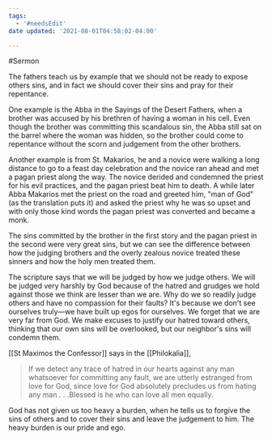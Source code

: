 ```yaml
---
tags:
  - '#needsEdit'
date updated: '2021-08-01T04:58:02-04:00'

---
```


#Sermon

The fathers teach us by example that we should not be ready to expose others sins, and in fact we should cover their sins and pray for their repentance.

One example is the Abba in the Sayings of the Desert Fathers, when a brother was accused by his brethren of having a woman in his cell. Even though the brother was committing this scandalous sin, the Abba still sat on the barrel where the woman was hidden, so the brother could come to repentance without the scorn and judgement from the other brothers.

Another example is from St. Makarios, he and a novice were walking a long distance to go to a feast day celebration and the novice ran ahead and met a pagan priest along the way. The novice derided and condemned the priest for his evil practices, and the pagan priest beat him to death. A while later Abba Makarios met the priest on the road and greeted him, "man of God" (as the translation puts it) and asked the priest why he was so upset and with only those kind words the pagan priest was converted and became a monk.

The sins committed by the brother in the first story and the pagan priest in the second were very great sins, but we can see the difference between how the judging brothers and the overly zealous novice treated these sinners and how the holy men treated them.

The scripture says that we will be judged by how we judge others. We will be judged very harshly by God because of the hatred and grudges we hold against those we think are lesser than we are. Why do we so readily judge others and have no compassion for their faults? It's because we don't see ourselves truly—we have built up egos for ourselves. We forget that we are very far from God. We make excuses to justify our hatred toward others, thinking that our own sins will be overlooked, but our neighbor's sins will condemn them.

[[St Maximos the Confessor]] says in the [[Philokalia]],

> If we detect any trace of hatred in our hearts against any man whatsoever for committing any fault, we are utterly estranged from love for God, since love for God absolutely precludes us from hating any man . . .Blessed is he who can love all men equally.

God has not given us too heavy a burden, when he tells us to forgive the sins of others and to cover their sins and leave the judgement to him. The heavy burden is our pride and ego.
